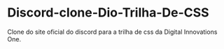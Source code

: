 # Discord-clone-Dio-Trilha-De-CSS
Clone do site oficial do discord para a trilha de css da Digital Innovations One.
